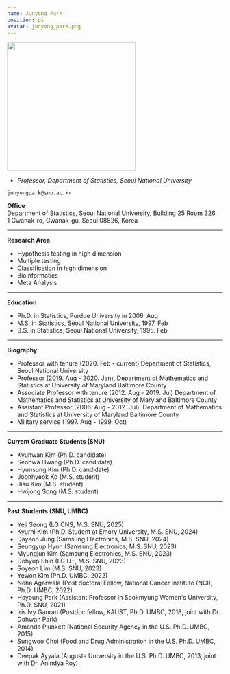 ```yaml
---
name: Junyong Park
position: pi
avatar: junyong_park.png
---
```


<img width="300" src="{{site.baseurl}}/images/people/{{page.avatar}}" data-action="zoom">

- _Professor, Department of Statistics, Seoul National University_<br>

<i class="fa fa-envelope-o"></i> `junyongpark@snu.ac.kr`

**Office**<br>
Department of Statistics, Seoul National University, Building 25 Room 326 <br>
1 Gwanak-ro, Gwanak-gu, Seoul 08826, Korea <br>

<hr>

**Research Area**<br>
* Hypothesis testing in high dimension<br>
* Multiple testing<br>
* Classification in high dimension<br>
* Bioinformatics<br>
* Meta Analysis<br>

<hr> 

**Education**<br>
* Ph.D. in Statistics, Purdue University in 2006. Aug <br>
* M.S. in Statistics, Seoul National University, 1997. Feb <br>
* B.S. in Statistics, Seoul National University, 1995. Feb <br>

<hr>
 
**Biography**<br>
* Professor with tenure (2020. Feb - current)  Department of Statistics, Seoul National University<br>
* Professor (2019. Aug - 2020. Jan), Department of Mathematics and Statistics at University of Maryland Baltimore County<br>
* Associate Professor with tenure (2012. Aug - 2019. Jul)   Department of Mathematics and Statistics at University of Maryland Baltimore County<br>
* Assistant Professor (2006. Aug - 2012. Jul), Department of Mathematics and Statistics at University of Maryland Baltimore County<br>
* Military service (1997. Aug - 1999. Oct)  <br>

<hr>


**Current Graduate Students (SNU)** <br>

* Kyuhwan Kim (Ph.D. candidate)
* Seohwa Hwang (Ph.D. candidate)
* Hyunsung Kim (Ph.D. candidate)
* Joonhyeok Ko (M.S. student)
* Jisu Kim (M.S. student)
* Hwijong Song (M.S. student)


<hr>


**Past Students (SNU, UMBC)** <br>

* Yeji Seong (LG CNS, M.S. SNU, 2025)
* Kyurhi Kim (Ph.D. Student at Emory University, M.S. SNU, 2024) 
* Dayeon Jung (Samsung Electronics, M.S. SNU, 2024)
* Seungyup Hyun (Samsung Electronics, M.S. SNU, 2023)
* Myungjun Kim (Samsung Electronics, M.S. SNU, 2023) 
* Dohyup Shin (LG U+, M.S. SNU, 2023)
* Soyeon Lim (M.S. SNU, 2023) 
* Yewon Kim (Ph.D. UMBC, 2022)
* Neha Agarwala (Post doctoral Fellow, National Cancer Institute (NCI), Ph.D. UMBC, 2022)
* Hoyoung Park (Assistant Professor in Sookmyung Women's University, Ph.D. SNU, 2021)
* Iris Ivy Gauran (Postdoc fellow, KAUST, Ph.D. UMBC, 2018, joint with Dr. Dohwan Park) 
* Amanda Plunkett (National Security Agency in the U.S.  Ph.D. UMBC, 2015) 
* Sungwoo Choi (Food and Drug Administration  in the U.S.  Ph.D. UMBC, 2014) 
* Deepak Ayyala (Augusta University in the U.S. Ph.D. UMBC, 2013,  joint with Dr. Anindya Roy) 

